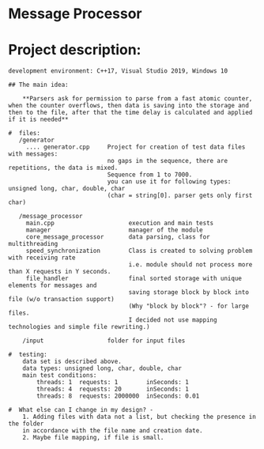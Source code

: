 # Message Processor


# Project description:
	development environment: C++17, Visual Studio 2019, Windows 10
	
	## The main idea:

```
	**Parsers ask for permission to parse from a fast atomic counter, when the counter overflows, then data is saving into the storage and then to the file, after that the time delay is calculated and applied if it is needed**
```
	
	
	#  files:
	   /generator
	     .... generator.cpp     Project for creation of test data files with messages: 
		                        no gaps in the sequence, there are repetitions, the data is mixed.
								Sequence from 1 to 7000.
								you can use it for following types: unsigned long, char, double, char
								(char = string[0]. parser gets only first char)
								
	   /message_processor
	     main.cpp                     execution and main tests
		 manager                      manager of the module
		 core_message_processor       data parsing, class for multithreading
		 speed_synchronization        Class is created to solving problem with receiving rate
                               		  i.e. module should not process more than X requests in Y seconds.
		 file_handler                 final sorted storage with unique elements for messages and 
		                              saving storage block by block into file (w/o transaction support)
									  (Why "block by block"? - for large files. 
									  I decided not use mapping technologies and simple file rewriting.)
									  
		/input                  folder for input files
		
	#  testing:
		data set is described above.
		data types: unsigned long, char, double, char
		main test conditions:
			threads: 1  requests: 1        inSeconds: 1
			threads: 4  requests: 20       inSeconds: 1			
			threads: 8  requests: 2000000  inSeconds: 0.01			
			
	#  What else can I change in my design? -
		1. Adding files with data not a list, but checking the presence in the folder
		in accordance with the file name and creation date.
		2. Maybe file mapping, if file is small. 

